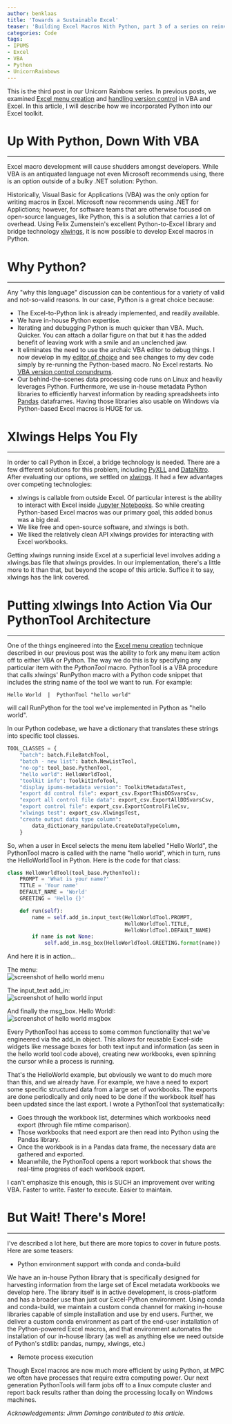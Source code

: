 ```yaml
---
author: benklaas
title: 'Towards a Sustainable Excel'
teaser: 'Building Excel Macros With Python, part 3 of a series on reinventing our metadata management environment.'
categories: Code
tags:
- IPUMS
- Excel
- VBA
- Python
- UnicornRainbows
---
```


This is the third post in our Unicorn Rainbow series. In previous posts, we examined [Excel menu creation][] and [handling version control][] in VBA and Excel. In this article, I will describe how we incorporated Python into our Excel toolkit.

[Excel menu creation]: {{site.url}}/unicorn-1-menu/
[handling version control]: {{site.url}}/unicorn-2-version-control/

# Up With Python, Down With VBA
------------------------------
Excel macro development will cause shudders amongst developers. While VBA is an antiquated language not even Microsoft recommends using, there is an option outside of a bulky .NET solution: Python.

Historically, Visual Basic for Applications (VBA) was the only option for writing macros in Excel. Microsoft now recommends using .NET for Applictions; however, for software teams that are otherwise focused on open-source languages, like Python, this is a solution that carries a lot of overhead. Using Felix Zumenstein's excellent Python-to-Excel library and bridge technology [xlwings][], it is now possible to develop Excel macros in Python.

[xlwings]: https://xlwings.org

# Why Python?
------------------------------

Any "why this language" discussion can be contentious for a variety of valid and not-so-valid reasons. In our case, Python is a great choice because:

* The Excel-to-Python link is already implemented, and readily available.
* We have in-house Python expertise.
* Iterating and debugging Python is much quicker than VBA. Much. Quicker. You can attach a dollar figure on that but it has the added benefit of leaving work with a smile and an unclenched jaw.
* It eliminates the need to use the archaic VBA editor to debug things. I now develop in my [editor of choice][] and see changes to my dev code simply by re-running the Python-based macro. No Excel restarts. No [VBA version control conundrums].
* Our behind-the-scenes data processing code runs on Linux and heavily leverages Python. Furthermore, we use in-house metadata Python libraries to efficiently harvest information by reading spreadsheets into [Pandas][] dataframes. Having those libraries also usable on Windows via Python-based Excel macros is HUGE for us.

[Pandas]: https://pandas.pydata.org
[editor of choice]: https://atom.io
[VBA version control conundrums]: {{site-url}}/unicorn-2-version-control/

# Xlwings Helps You Fly
------------------------------
In order to call Python in Excel, a bridge technology is needed. There are a few different solutions for this problem, including [PyXLL][] and [DataNitro][]. After evaluating our options, we settled on [xlwings][]. It had a few advantages over competing technologies:

* xlwings is callable from outside Excel. Of particular interest is the ability to interact with Excel inside [Jupyter Notebooks][]. So while creating Python-based Excel macros was our primary goal, this added bonus was a big deal.
* We like free and open-source software, and xlwings is both.
* We liked the relatively clean API xlwings provides for interacting with Excel workbooks.

[PyXLL]: https://www.pyxll.com
[DataNitro]: https://datanitro.com
[Jupyter Notebooks]: https://jupyter.org/

Getting xlwings running inside Excel at a superficial level involves adding a xlwings.bas file that xlwings provides. In our implementation, there's a little more to it than that, but beyond the scope of this article. Suffice it to say, xlwings has the link covered.

# Putting xlwings Into Action Via Our PythonTool Architecture
--------------------------------------
One of the things engineered into the [Excel menu creation][] technique described in our previous post was the ability to fork any menu item action off to either VBA or Python. The way we do this is by specifying any particular item with the *PythonTool* macro. PythonTool is a VBA procedure that calls xlwings' RunPython macro with a Python code snippet that includes the string name of the tool we want to run. For example:

    Hello World  |  PythonTool "hello world"

will call RunPython for the tool we've implemented in Python as "hello world".

In our Python codebase, we have a dictionary that translates these strings into specific tool classes.

``` python
TOOL_CLASSES = {
    "batch": batch.FileBatchTool,
    "batch - new list": batch.NewListTool,
    "no-op": tool_base.PythonTool,
    "hello world": HelloWorldTool,
    "toolkit info": ToolkitInfoTool,
    "display ipums-metadata version": ToolkitMetadataTest,
    "export dd control file": export_csv.ExportThisDDSvarsCsv,
    "export all control file data": export_csv.ExportAllDDSvarsCsv,
    "export control file": export_csv.ExportControlFileCsv,
    "xlwings test": export_csv.XlwingsTest,
    "create output data type column":
        data_dictionary_manipulate.CreateDataTypeColumn,
    }
```

So, when a user in Excel selects the menu item labelled "Hello World", the PythonTool macro is called with the name "hello world", which in turn, runs the HelloWorldTool in Python. Here is the code for that class:

``` python
class HelloWorldTool(tool_base.PythonTool):
    PROMPT = 'What is your name?'
    TITLE = 'Your name'
    DEFAULT_NAME = 'World'
    GREETING = 'Hello {}'

    def run(self):
        name = self.add_in.input_text(HelloWorldTool.PROMPT,
                                      HelloWorldTool.TITLE,
                                      HelloWorldTool.DEFAULT_NAME)
        if name is not None:
            self.add_in.msg_box(HelloWorldTool.GREETING.format(name))
```

And here it is in action...

The menu:<br />
![screenshot of hello world menu]({{site.urlimg}}/hello-world-menu.png)

The input_text add_in:<br />
![screenshot of hello world input]({{site.urlimg}}/hello-world-input.png)

And finally the msg_box. Hello World!:<br />
![screenshot of hello world msgbox]({{site.urlimg}}/hello-world-msgbox.png)

Every PythonTool has access to some common functionality that we've engineered via the add_in object. This allows for reusable Excel-side widgets like message boxes for both text input and information (as seen in the hello world tool code above), creating new workbooks, even spinning the cursor while a process is running.

[Excel menu creation]: {{site.url}}/unicorn-1-menu/

That's the HelloWorld example, but obviously we want to do much more than this, and we already have. For example, we have a need to export some specific structured data from a large set of workbooks. The exports are done periodically and only need to be done if the workbook itself has been updated since the last export. I wrote a PythonTool that systematically:

* Goes through the workbook list, determines which workbooks need export (through file mtime comparison).
* Those workbooks that need export are then read into Python using the Pandas library.
* Once the workbook is in a Pandas data frame, the necessary data are gathered and exported.
* Meanwhile, the PythonTool opens a report workbook that shows the real-time progress of each workbook export.

I can't emphasize this enough, this is SUCH an improvement over writing VBA. Faster to write. Faster to execute. Easier to maintain.

# But Wait! There's More!
-------------------

I've described a lot here, but there are more topics to cover in future posts. Here are some teasers:

* Python environment support with conda and conda-build

We have an in-house Python library that is specifically designed for harvesting information from the large set of Excel metadata workbooks we develop here. The library itself is in active development, is cross-platform and has a broader use than just our Excel-Python environment. Using conda and conda-build, we maintain a custom conda channel for making in-house libraries capable of simple installation and use by end users. Further, we deliver a custom conda environment as part of the end-user installation of the Python-powered Excel macros, and that environment automates the installation of our in-house library (as well as anything else we need outside of Python's stdlib: pandas, numpy, xlwings, etc.)

* Remote process execution

Though Excel macros are now much more efficient by using Python, at MPC we often have processes that require extra computing power. Our next generation PythonTools will farm jobs off to a linux compute cluster and report back results rather than doing the processing locally on Windows machines.

_Acknowledgements: Jimm Domingo contributed to this article._
